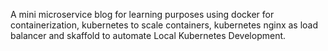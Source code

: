 A mini microservice blog for learning purposes using docker for containerization, kubernetes to scale containers, kubernetes nginx as load balancer and skaffold to automate Local Kubernetes Development. 
